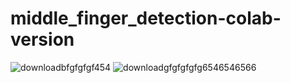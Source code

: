 # middle_finger_detection-colab-version

![downloadbfgfgfgf454](https://user-images.githubusercontent.com/88274599/134629177-fb5339c1-953a-45db-bc9a-6aa1713e9d31.png)
![downloadgfgfgfgfg6546546566](https://user-images.githubusercontent.com/88274599/134629185-84f14ea3-c1ff-4644-aa02-5f3195be2703.png)
